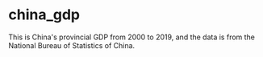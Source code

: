 # china_gdp
This is China's provincial GDP from 2000 to 2019, and the data is from the National Bureau of Statistics of China.
